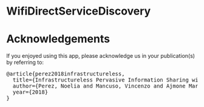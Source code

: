 # WifiDirectServiceDiscovery


<h1>Acknowledgements</h1>
<p>
 
 If you enjoyed using this app, please acknowledge us in your publication(s) by referring to:
</p>

<pre>
@article{perez2018infrastructureless,
  title={Infrastructureless Pervasive Information Sharing with COTS Devices and Software},
  author={Perez, Noelia and Mancuso, Vincenzo and Ajmone Marsan, Marco},
  year={2018}
}
 </pre>

